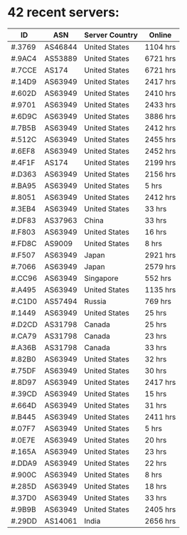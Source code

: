 # 42 recent servers:

| ID | ASN | Server Country | Online |
| ------ | ------ | ------ | ------ |
| #.3769 | AS46844 | United States | 1104 hrs |
| #.9AC4 | AS53889 | United States | 6721 hrs |
| #.7CCE | AS174 | United States | 6721 hrs |
| #.14D9 | AS63949 | United States | 2417 hrs |
| #.602D | AS63949 | United States | 2410 hrs |
| #.9701 | AS63949 | United States | 2433 hrs |
| #.6D9C | AS63949 | United States | 3886 hrs |
| #.7B5B | AS63949 | United States | 2412 hrs |
| #.512C | AS63949 | United States | 2455 hrs |
| #.6EF8 | AS63949 | United States | 2452 hrs |
| #.4F1F | AS174 | United States | 2199 hrs |
| #.D363 | AS63949 | United States | 2156 hrs |
| #.BA95 | AS63949 | United States | 5 hrs |
| #.8051 | AS63949 | United States | 2412 hrs |
| #.3EB4 | AS63949 | United States | 33 hrs |
| #.DF83 | AS37963 | China | 33 hrs |
| #.F803 | AS63949 | United States | 16 hrs |
| #.FD8C | AS9009 | United States | 8 hrs |
| #.F507 | AS63949 | Japan | 2921 hrs |
| #.7066 | AS63949 | Japan | 2579 hrs |
| #.CC96 | AS63949 | Singapore | 552 hrs |
| #.A495 | AS63949 | United States | 1135 hrs |
| #.C1D0 | AS57494 | Russia | 769 hrs |
| #.1449 | AS63949 | United States | 25 hrs |
| #.D2CD | AS31798 | Canada | 25 hrs |
| #.CA79 | AS31798 | Canada | 23 hrs |
| #.A36B | AS31798 | Canada | 33 hrs |
| #.82B0 | AS63949 | United States | 32 hrs |
| #.75DF | AS63949 | United States | 30 hrs |
| #.8D97 | AS63949 | United States | 2417 hrs |
| #.39CD | AS63949 | United States | 15 hrs |
| #.664D | AS63949 | United States | 31 hrs |
| #.B445 | AS63949 | United States | 2411 hrs |
| #.07F7 | AS63949 | United States | 5 hrs |
| #.0E7E | AS63949 | United States | 20 hrs |
| #.165A | AS63949 | United States | 23 hrs |
| #.DDA9 | AS63949 | United States | 22 hrs |
| #.900C | AS63949 | United States | 8 hrs |
| #.285D | AS63949 | United States | 18 hrs |
| #.37D0 | AS63949 | United States | 33 hrs |
| #.9B9B | AS63949 | United States | 2405 hrs |
| #.29DD | AS14061 | India | 2656 hrs |

